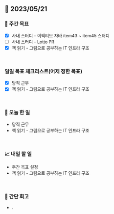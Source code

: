 ## 📅 2023/05/21


### 👏 주간 목표

- [x] 사내 스터디 - 이펙티브 자바 item43 ~ item45 스터디
- [ ] 사내 스터디 - Lotto PR
- [x] 책 읽기 - 그림으로 공부하는 IT 인프라 구조

<br/>

### 일일 목표 체크리스트(어제 정한 목표)

- [x] 당직 근무
- [x] 책 읽기 - 그림으로 공부하는 IT 인프라 구조

<br/>

### 💯 오늘 한 일

- 당직 근무
- 책 읽기 - 그림으로 공부하는 IT 인프라 구조

<br/>

### 📈 내일 할 일

- 주간 목표 설정
- 책 읽기 - 그림으로 공부하는 IT 인프라 구조

<br/>

### 🤔 간단 회고

- .
 
